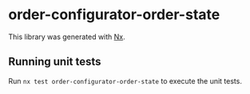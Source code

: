 # order-configurator-order-state

This library was generated with [Nx](https://nx.dev).

## Running unit tests

Run `nx test order-configurator-order-state` to execute the unit tests.
